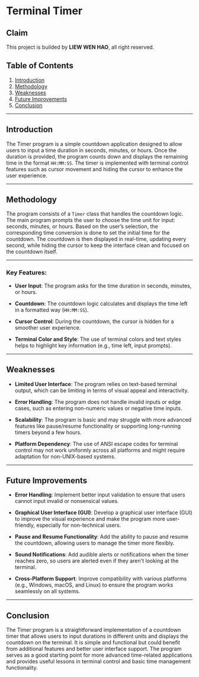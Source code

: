 # Terminal Timer

## Claim
This project is builded by **LIEW WEN HAO**, all right reserved.

## Table of Contents

1. [Introduction](#introduction)
2. [Methodology](#methodology)
3. [Weaknesses](#weaknesses)
4. [Future Improvements](#future-improvements)
5. [Conclusion](#conclusion)

---

## Introduction

The Timer program is a simple countdown application designed to allow users to input a time duration in seconds, minutes, or hours. Once the duration is provided, the program counts down and displays the remaining time in the format `HH:MM:SS`. The timer is implemented with terminal control features such as cursor movement and hiding the cursor to enhance the user experience.

---

## Methodology

The program consists of a `Timer` class that handles the countdown logic. The main program prompts the user to choose the time unit for input: seconds, minutes, or hours. Based on the user’s selection, the corresponding time conversion is done to set the initial time for the countdown. The countdown is then displayed in real-time, updating every second, while hiding the cursor to keep the interface clean and focused on the countdown itself.

---

### Key Features:

- **User Input**: The program asks for the time duration in seconds, minutes, or hours.

- **Countdown**: The countdown logic calculates and displays the time left in a formatted way (`HH:MM:SS`).

- **Cursor Control**: During the countdown, the cursor is hidden for a smoother user experience.

- **Terminal Color and Style**: The use of terminal colors and text styles helps to highlight key information (e.g., time left, input prompts).

---

## Weaknesses

- **Limited User Interface**: The program relies on text-based terminal output, which can be limiting in terms of visual appeal and interactivity.

- **Error Handling**: The program does not handle invalid inputs or edge cases, such as entering non-numeric values or negative time inputs.

- **Scalability**: The program is basic and may struggle with more advanced features like pause/resume functionality or supporting long-running timers beyond a few hours.

- **Platform Dependency**: The use of ANSI escape codes for terminal control may not work uniformly across all platforms and might require adaptation for non-UNIX-based systems.

---

## Future Improvements

- **Error Handling**: Implement better input validation to ensure that users cannot input invalid or nonsensical values.

- **Graphical User Interface (GUI)**: Develop a graphical user interface (GUI) to improve the visual experience and make the program more user-friendly, especially for non-technical users.

- **Pause and Resume Functionality**: Add the ability to pause and resume the countdown, allowing users to manage the timer more flexibly.

- **Sound Notifications**: Add audible alerts or notifications when the timer reaches zero, so users are alerted even if they aren't looking at the terminal.

- **Cross-Platform Support**: Improve compatibility with various platforms (e.g., Windows, macOS, and Linux) to ensure the program works seamlessly on all systems.

---

## Conclusion
The Timer program is a straightforward implementation of a countdown timer that allows users to input durations in different units and displays the countdown on the terminal. It is simple and functional but could benefit from additional features and better user interface support. The program serves as a good starting point for more advanced time-related applications and provides useful lessons in terminal control and basic time management functionality.
